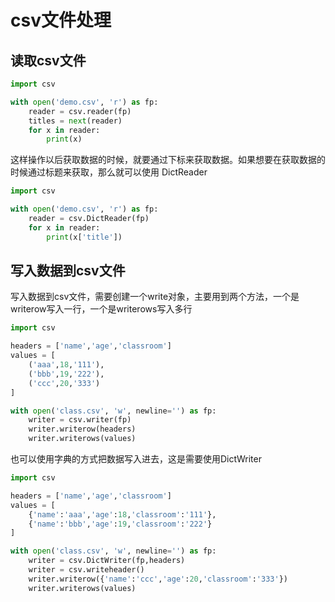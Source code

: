 # csv文件处理

## 读取csv文件

```python
import csv

with open('demo.csv', 'r') as fp:
    reader = csv.reader(fp)
    titles = next(reader)
    for x in reader:
        print(x)
```

这样操作以后获取数据的时候，就要通过下标来获取数据。如果想要在获取数据的时候通过标题来获取，那么就可以使用 DictReader

```python
import csv

with open('demo.csv', 'r') as fp:
    reader = csv.DictReader(fp)
    for x in reader:
        print(x['title'])
```

## 写入数据到csv文件

写入数据到csv文件，需要创建一个write对象，主要用到两个方法，一个是writerow写入一行，一个是writerows写入多行

```python
import csv

headers = ['name','age','classroom']
values = [
    ('aaa',18,'111'),
    ('bbb',19,'222'),
    ('ccc',20,'333')
]

with open('class.csv', 'w', newline='') as fp:
    writer = csv.writer(fp)
    writer.writerow(headers)
    writer.writerows(values)
```

也可以使用字典的方式把数据写入进去，这是需要使用DictWriter

```python
import csv

headers = ['name','age','classroom']
values = [
    {'name':'aaa','age':18,'classroom':'111'},
    {'name':'bbb','age':19,'classroom':'222'}
]

with open('class.csv', 'w', newline='') as fp:
    writer = csv.DictWriter(fp,headers)
    writer = csv.writeheader()
    writer.writerow({'name':'ccc','age':20,'classroom':'333'})
    writer.writerows(values)
```
